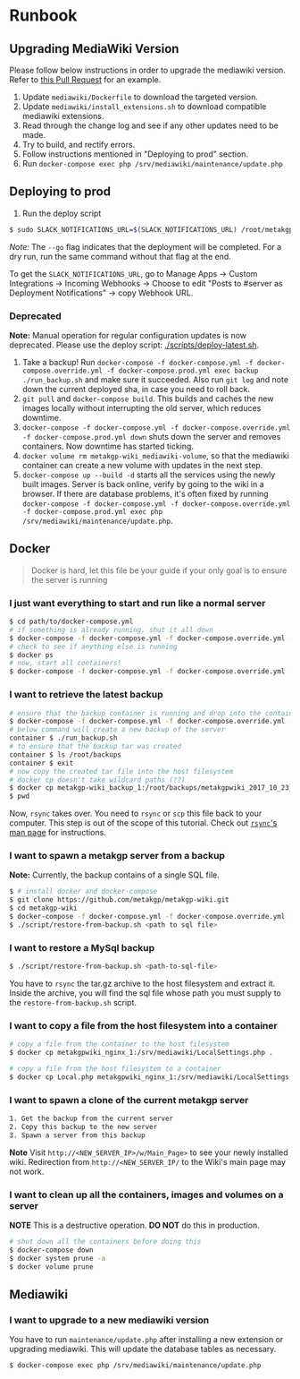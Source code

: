 # Runbook

## Upgrading MediaWiki Version

Please follow below instructions in order to upgrade the mediawiki version. Refer to [this Pull Request](https://github.com/metakgp/metakgp-wiki/pull/53/files) for an example.

1. Update `mediawiki/Dockerfile` to download the targeted version.
1. Update `mediawiki/install_extensions.sh` to download compatible mediawiki extensions.
1. Read through the change log and see if any other updates need to be made.
1. Try to build, and rectify errors.
1. Follow instructions mentioned in "Deploying to prod" section.
1. Run `docker-compose exec php /srv/mediawiki/maintenance/update.php`

## Deploying to prod

1. Run the deploy script

``` sh
$ sudo SLACK_NOTIFICATIONS_URL=$(SLACK_NOTIFICATIONS_URL) /root/metakgp-wiki/scripts/deploy-latest.sh --go
```

_Note:_ The `--go` flag indicates that the deployment will be completed. For a dry run, run the same
command without that flag at the end.

To get the `SLACK_NOTIFICATIONS_URL`, go to Manage Apps -> Custom Integrations -> Incoming Webhooks -> Choose to edit "Posts to #server as Deployment Notifications" -> copy Webhook URL.

### Deprecated

**Note:** Manual operation for regular configuration updates is now deprecated. Please use the
deploy script: [./scripts/deploy-latest.sh](./scripts/deploy-latest.sh).

1. Take a backup! Run `docker-compose -f docker-compose.yml -f docker-compose.override.yml -f docker-compose.prod.yml exec backup ./run_backup.sh` and make sure it succeeded. Also run `git log` and note down the current deployed sha, in case you need to roll back.
1. `git pull` and `docker-compose build`. This builds and caches the new images locally without interrupting the old server, which reduces downtime.
1. `docker-compose -f docker-compose.yml -f docker-compose.override.yml -f docker-compose.prod.yml down` shuts down the server and removes containers. Now downtime has started ticking.
1. `docker volume rm metakgp-wiki_mediawiki-volume`, so that the mediawiki container can create a new volume with updates in the next step.
1. `docker-compose up --build -d` starts all the services using the newly built images. Server is back online, verify by going to the wiki in a browser. If there are database problems, it's often fixed by running `docker-compose -f docker-compose.yml -f docker-compose.override.yml -f docker-compose.prod.yml exec php /srv/mediawiki/maintenance/update.php`.

## Docker

> Docker is hard, let this file be your guide if your only goal is to ensure the
> server is running

### I just want everything to start and run like a normal server

```sh
$ cd path/to/docker-compose.yml
# if something is already running, shut it all down
$ docker-compose -f docker-compose.yml -f docker-compose.override.yml -f docker-compose.prod.yml down
# check to see if anything else is running
$ docker ps
# now, start all containers!
$ docker-compose -f docker-compose.yml -f docker-compose.override.yml -f docker-compose.prod.yml up -d --build
```

### I want to retrieve the latest backup

```sh
# ensure that the backup container is running and drop into the container's bash
$ docker-compose -f docker-compose.yml -f docker-compose.override.yml -f docker-compose.prod.yml exec backup /bin/bash
# below command will create a new backup of the server
container $ ./run_backup.sh
# to ensure that the backup tar was created
container $ ls /root/backups
container $ exit
# now copy the created tar file into the host filesystem
# docker cp doesn't take wildcard paths (??)
$ docker cp metakgp-wiki_backup_1:/root/backups/metakgpwiki_2017_10_23_10_11_44.tar.gz .
$ pwd
```

Now, `rsync` takes over. You need to `rsync` or `scp` this file back to your
computer. This step is out of the scope of this tutorial. Check out
[`rsync`'s man page](https://linux.die.net/man/1/rsync) for instructions.

### I want to spawn a metakgp server from a backup

**Note:** Currently, the backup contains of a single SQL file.

```sh
$ # install docker and docker-compose
$ git clone https://github.com/metakgp/metakgp-wiki.git
$ cd metakgp-wiki
$ docker-compose -f docker-compose.yml -f docker-compose.override.yml -f docker-compose.prod.yml up --build -d
$ ./script/restore-from-backup.sh <path to sql file>
```

### I want to restore a MySql backup

```sh
$ ./script/restore-from-backup.sh <path-to-sql-file>
```

You have to `rsync` the tar.gz archive to the host filesystem and extract
it. Inside the archive, you will find the sql file whose path you must
supply to the `restore-from-backup.sh` script.

### I want to copy a file from the host filesystem into a container

```sh
# copy a file from the container to the host filesystem
$ docker cp metakgpwiki_nginx_1:/srv/mediawiki/LocalSettings.php .

# copy a file from the host filesystem to a container
$ docker cp Local.php metakgpwiki_nginx_1:/srv/mediawiki/LocalSettings.php
```

### I want to spawn a clone of the current metakgp server

```txt
1. Get the backup from the current server
2. Copy this backup to the new server
3. Spawn a server from this backup
```

**Note** Visit `http://<NEW_SERVER_IP>/w/Main_Page>` to see your newly
installed wiki. Redirection from `http://<NEW_SERVER_IP/` to the Wiki's main
page may not work.

### I want to clean up all the containers, images and volumes on a server

**NOTE** This is a destructive operation. **DO NOT** do this in production.

```sh
# shut down all the containers before doing this
$ docker-compose down
$ docker system prune -a
$ docker volume prune
```

## Mediawiki

### I want to upgrade to a new mediawiki version

You have to run `maintenance/update.php` after installing a new extension or
upgrading mediawiki. This will update the database tables as necessary.

```sh
$ docker-compose exec php /srv/mediawiki/maintenance/update.php
```
